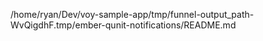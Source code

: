 /home/ryan/Dev/voy-sample-app/tmp/funnel-output_path-WvQigdhF.tmp/ember-qunit-notifications/README.md